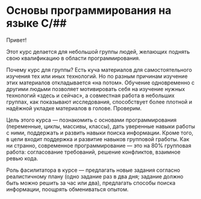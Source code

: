#  Основы программирования на языке C/#\#

Привет!

Этот курс делается для небольшой группы людей,
желающих поднять свою квалификацию в области программирования.

Почему курс для группы? Есть куча материалов для самостоятельного
изучения тех или иных технологий. Но по разным причинам изучение этих
материалов откладывается «на потом». Обучение одновременно с другими людьми
позволяет мотивировать себя на изучение нужных технологий «здесь и сейчас»,
а совместная работа в небольших группах, как показывают исследования,
способствует более плотной и надёжной укладке материалов в голове. Проверим.

Цель этого курса — познакомить с основами программирования
(переменные, циклы, массивы, классы), дать уверенные навыки
работы с ними, поддержать и развить навыки поиска
информации. Кроме того, в цели входит поддержка
и развитие навыков групповой гработы. Как ни странно,
современное программирование — это на 80% групповая работа:
согласование требований, решение конфликтов, взаимное ревью кода.

Роль фасилитатора в курсе — предлагать новые задания согласно
реалистичному плану (одно задание раз в два дня; задание должно быть можно
решить за час или два), предлагать способы поиска информации,
поощрять обмениваться опытом.
